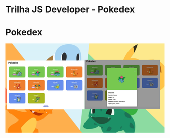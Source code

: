 # Trilha JS Developer - Pokedex

# Pokedex

<img src="./assets/images/Image002.png" alt="pokedex" >
